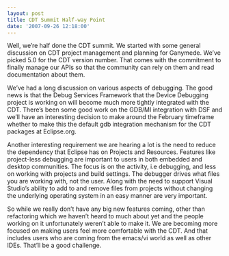 ```yaml
---
layout: post
title: CDT Summit Half-way Point
date: '2007-09-26 12:18:00'
---
```



Well, we’re half done the CDT summit. We started with some general discussion on CDT project management and planning for Ganymede. We’ve picked 5.0 for the CDT version number. That comes with the commitment to finally manage our APIs so that the community can rely on them and read documentation about them.

We’ve had a long discussion on various aspects of debugging. The good news is that the Debug Services Framework that the Device Debugging project is working on will become much more tightly integrated with the CDT. There’s been some good work on the GDB/MI integration with DSF and we’ll have an interesting decision to make around the February timeframe whether to make this the default gdb integration mechanism for the CDT packages at Eclipse.org.

Another interesting requirement we are hearing a lot is the need to reduce the dependency that Eclipse has on Projects and Resources. Features like project-less debugging are important to users in both embedded and desktop communities. The focus is on the activity, i.e debugging, and less on working with projects and build settings. The debugger drives what files you are working with, not the user. Along with the need to support Visual Studio’s ability to add to and remove files from projects without changing the underlying operating system in an easy manner are very important.

So while we really don’t have any big new features coming, other than refactoring which we haven’t heard to much about yet and the people working on it unfortunately weren’t able to make it. We are becoming more focused on making users feel more comfortable with the CDT. And that includes users who are coming from the emacs/vi world as well as other IDEs. That’ll be a good challenge.


